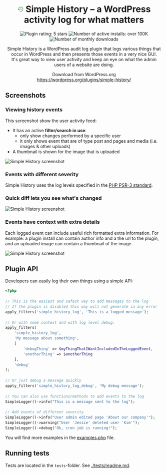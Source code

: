 <h1 align="center">
  <img width="20" height="20" src="https://raw.githubusercontent.com/bonny/WordPress-Simple-History/master/.wordpress-org/icon.svg" alt="">
  Simple History
  – a WordPress activity log for what matters
</h1>

<p align="center">
  <img src="https://img.shields.io/wordpress/plugin/r/simple-history.svg?style=for-the-badge" alt="Plugin rating: 5 stars" />
  <img src="https://img.shields.io/wordpress/plugin/installs/simple-history?style=for-the-badge" alt="Number of active installs: over 100K">
  <img src="https://img.shields.io/wordpress/plugin/dm/simple-history?style=for-the-badge" alt="Number of monthly downloads">
</p>

<p align="center">
  Simple History is a WordPress audit log plugin that logs various things that occur in WordPress and then presents those events in a very nice GUI.
  <br />
  It's great way to view user activity and keep an eye on what the admin users of a website are doing.
</p>

<p align="center">
  Download from WordPress.org
  <a href="https://wordpress.org/plugins/simple-history/">
    <br />
    https://wordpress.org/plugins/simple-history/
  </a>
</p>

## Screenshots

### Viewing history events

This screenshot show the user activity feed:

- It has an active **filter/search in use**:
  - only show changes performed by a specific user
  - it only shows event that are of type post and pages and media (i.e. images & other uploads)
- A thumbnail is shown for the image that is uploaded

![Simple History screenshot](https://ps.w.org/simple-history/assets/screenshot-1.png?rev=1)

### Events with different severity

Simple History uses the log levels specified in the [PHP PSR-3 standard](https://www.php-fig.org/psr/psr-3/).

### Quick diff lets you see what's changed

![Simple History screenshot](https://ps.w.org/simple-history/assets/screenshot-2.png?rev=1096689)

### Events have context with extra details

Each logged event can include useful rich formatted extra information. For example: a plugin install can contain author info and a the url to the plugin, and an uploaded image can contain a thumbnail of the image.

![Simple History screenshot](https://ps.w.org/simple-history/assets/screenshot-3.png?rev=1096689)

## Plugin API

Developers can easily log their own things using a simple API:

```php
<?php

// This is the easiest and safest way to add messages to the log
// If the plugin is disabled this way will not generate in any error
apply_filters('simple_history_log', 'This is a logged message');

// Or with some context and with log level debug:
apply_filters(
	'simple_history_log',
	'My message about something',
	[
		'debugThing' => $myThingThatIWantIncludedInTheLoggedEvent,
		'anotherThing' => $anotherThing
	],
	'debug'
);

// Or just debug a message quickly
apply_filters('simple_history_log_debug', 'My debug message');

// You can also use functions/methods to add events to the log
SimpleLogger()->info("This is a message sent to the log");

// Add events of different severity
SimpleLogger()->info("User admin edited page 'About our company'");
SimpleLogger()->warning("User 'Jessie' deleted user 'Kim'");
SimpleLogger()->debug("Ok, cron job is running!");
```

You will find more examples in the [examples.php](./examples/examples.php) file.

## Running tests

Tests are located in the `tests`-folder. See [./tests/readme.md](./tests/readme.md).
